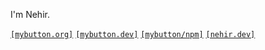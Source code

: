 I'm Nehir.

[`[mybutton.org]`](https://www.mybutton.org) [`[mybutton.dev]`](https://mybutton.dev) [`[mybutton/npm]`](https://www.npmjs.com/~cyberdevs)  [`[nehir.dev]`](https://nehir.dev)
